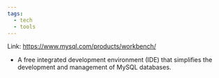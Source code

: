 ```yaml
---
tags:
  - tech
  - tools
---
```

Link: https://www.mysql.com/products/workbench/

- A free integrated development environment (IDE) that simplifies the development and management of MySQL databases.